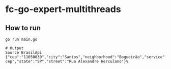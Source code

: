 # fc-go-expert-multithreads


## How to run

```
go run main.go

# Output
Source BrasilApi
{"cep":"11050030","city":"Santos","neighborhood":"Boqueirão","service":"open-cep","state":"SP","street":"Rua Alexandre Herculano"}%  

```